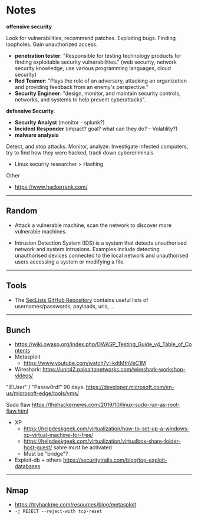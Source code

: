 # Notes

**offensive security**

Look for vulnerabilities, recommend patches. Exploiting bugs. Finding loopholes. Gain unauthorized access.

* **penetration tester**: "Responsible for testing technology products for finding exploitable security vulnerabilities." (web security, network security knowledge, use various programming languages, cloud security)
* **Red Teamer**: "Plays the role of an adversary, attacking an organization and providing feedback from an enemy's perspective."
* **Security Engineer**: "design, monitor, and maintain security controls, networks, and systems to help prevent cyberattacks".

**defensive Security**. 
  * **Security Analyst** (monitor - splunk?)
  * **Incident Responder** (impact? goal? what can they do? - Volatility?)
  * **malware analysis**

Detect, and stop attacks. Monitor, analyze. Investigate infected computers, try to find how they were hacked, track down cybercriminals.

* Linux security researcher > Hashing


Other

* https://www.hackerrank.com/

<hr class="sep-both">

## Random

* Attack a vulnerable machine, scan the network to discover more vulnerable machines.

* Intrusion Detection System (IDS) is a system that detects unauthorised network and system intrusions. Examples include detecting unauthorised devices connected to the local network and unauthorised users accessing a system or modifying a file.

<hr class="sep-both">

## Tools

* The [SecLists GitHub Repository](https://github.com/danielmiessler/SecLists/) contains useful lists of usernames/passwords, payloads, urls, ...

<hr class="sep-both">

## Bunch

* https://wiki.owasp.org/index.php/OWASP_Testing_Guide_v4_Table_of_Contents
* Metasploit
  * https://www.youtube.com/watch?v=kdtMthVeC1M
* Wireshark: https://unit42.paloaltonetworks.com/wireshark-workshop-videos/

"IEUser" / "Passw0rd!"
90 days.
https://developer.microsoft.com/en-us/microsoft-edge/tools/vms/

Sudo flaw
https://thehackernews.com/2019/10/linux-sudo-run-as-root-flaw.html

* XP
  * https://helpdeskgeek.com/virtualization/how-to-set-up-a-windows-xp-virtual-machine-for-free/
  * https://helpdeskgeek.com/virtualization/virtualbox-share-folder-host-guest/ sahre must be activated
  * Must be "bridge"?
* Exploit-db + others https://securitytrails.com/blog/top-exploit-databases

<hr class="sep-both">

## Nmap

* https://tryhackme.com/resources/blog/metasploit
* `-j REJECT --reject-with tcp-reset`